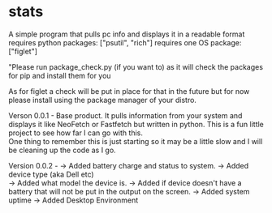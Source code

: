 # stats
A simple program that pulls pc info and displays it in a readable format
requires python packages:
["psutil", "rich"]
requires one OS package:
["figlet"]

"Please run package_check.py (if you want to) as it will check the packages for pip and install them for you

As for figlet a check will be put in place for that in the future but for now please install using the package manager of your distro.

Verson 0.0.1 - Base product.  It pulls information from your system and displays it like NeoFetch or Fastfetch but written in python.  This is a fun little project to see how far I can go with this.  
One thing to remember this is just starting so it may be a little slow and I will be cleaning up the code as I go.

Version 0.0.2 - 
-> Added battery charge and status to system. 
-> Added device type (aka Dell etc)  
-> Added what model the device is.
-> Added if device doesn't have a battery that will not be put 
   in the output on the screen.
-> Added system uptime
-> Added Desktop Environment


